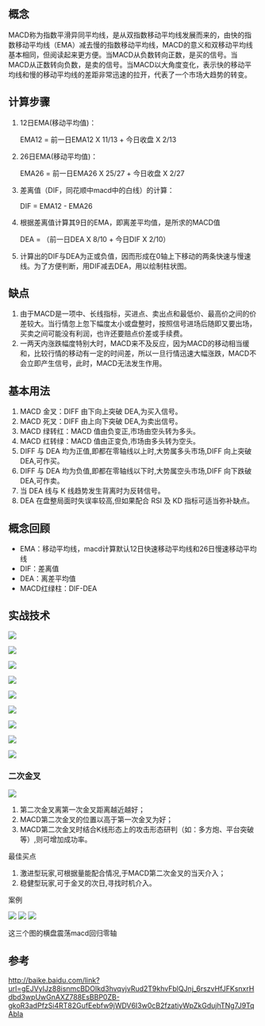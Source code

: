 概念
------

MACD称为指数平滑异同平均线，是从双指数移动平均线发展而来的，由快的指数移动平均线（EMA）减去慢的指数移动平均线，MACD的意义和双移动平均线基本相同，但阅读起来更方便。当MACD从负数转向正数，是买的信号。当MACD从正数转向负数，是卖的信号。当MACD以大角度变化，表示快的移动平均线和慢的移动平均线的差距非常迅速的拉开，代表了一个市场大趋势的转变。

计算步骤
------

1. 12日EMA(移动平均值)：

	EMA12 = 前一日EMA12 X 11/13 + 今日收盘 X 2/13
2. 26日EMA(移动平均值)：

	EMA26 = 前一日EMA26 X 25/27 + 今日收盘 X 2/27
3. 差离值（DIF，同花顺中macd中的白线）的计算：

	DIF = EMA12 - EMA26
4. 根据差离值计算其9日的EMA，即离差平均值，是所求的MACD值

	DEA = （前一日DEA X 8/10 + 今日DIF X 2/10）
5. 计算出的DIF与DEA为正或负值，因而形成在0轴上下移动的两条快速与慢速线。为了方便判断，用DIF减去DEA，用以绘制柱状图。

缺点
------

1. 由于MACD是一项中、长线指标，买进点、卖出点和最低价、最高价之间的价差较大。当行情忽上忽下幅度太小或盘整时，按照信号进场后随即又要出场，买卖之间可能没有利润，也许还要赔点价差或手续费。
2. 一两天内涨跌幅度特别大时，MACD来不及反应，因为MACD的移动相当缓和，比较行情的移动有一定的时间差，所以一旦行情迅速大幅涨跌，MACD不会立即产生信号，此时，MACD无法发生作用。

基本用法
------

1. MACD 金叉：DIFF 由下向上突破 DEA,为买入信号。
2. MACD 死叉：DIFF 由上向下突破 DEA,为卖出信号。
3. MACD 绿转红：MACD 值由负变正,市场由空头转为多头。
4. MACD 红转绿：MACD 值由正变负,市场由多头转为空头。
5. DIFF 与 DEA 均为正值,即都在零轴线以上时,大势属多头市场,DIFF 向上突破 DEA,可作买。
6. DIFF 与 DEA 均为负值,即都在零轴线以下时,大势属空头市场,DIFF 向下跌破 DEA,可作卖。
7. 当 DEA 线与 K 线趋势发生背离时为反转信号。
8. DEA 在盘整局面时失误率较高,但如果配合 RSI 及 KD 指标可适当弥补缺点。

概念回顾
------

* EMA：移动平均线，macd计算默认12日快速移动平均线和26日慢速移动平均线
* DIF：差离值
* DEA：离差平均值
* MACD红绿柱：DIF-DEA

实战技术
------
![](http://www.net767.com/gupiao/UploadFiles_2010/200903/2009032414121672.gif)

![](http://www.net767.com/gupiao/UploadFiles_2010/201004/2010042017300828.gif)

![](http://www.net767.com/gupiao/UploadFiles_2010/201004/2010042017302017.gif)

![](http://www.net767.com/gupiao/UploadFiles_2010/201004/2010042017310879.gif)

![](http://www.net767.com/gupiao/UploadFiles_2010/201004/2010042017313352.gif)

![](http://www.net767.com/gupiao/UploadFiles_2010/201004/2010042017314927.gif)

![](http://www.net767.com/gupiao/UploadFiles_2010/201004/2010042017322379.gif)

![](http://www.net767.com/gupiao/UploadFiles_2010/200903/2009031018390175.gif)

![](http://www.net767.com/gupiao/UploadFiles_2010/200903/2009031018383283.gif)

### 二次金叉
![](http://www.net767.com/book/UploadFiles_8829/201404/2014040113314370.gif)

1. 第二次金叉离第一次金叉距离越近越好；
2. MACD第二次金叉的位置以高于第一次金叉为好；
3. MACD第二次金叉时结合K线形态上的攻击形态研判（如：多方炮、平台突破等）,则可增加成功率。

最佳买点
1. 激进型玩家,可根据量能配合情况,于MACD第二次金叉的当天介入；
2. 稳健型玩家,可于金叉的次日,寻找时机介入。

案例

![](http://www.net767.com/book/UploadFiles_8829/201404/2014040113315624.gif)
![](http://www.net767.com/book/UploadFiles_8829/201404/2014040113321373.gif)
![](http://www.net767.com/book/UploadFiles_8829/201404/2014040113322753.gif)

这三个图的横盘震荡macd回归零轴


参考
------

http://baike.baidu.com/link?url=gEJVyIJz88isnmcBDOIkd3hvqvjvRud2T9khvFblQJnj_6rszvHfJFKsnxrHdbd3wpUwGnAXZ788EsBBP0ZB-gkoR3adPfzSi4RT82GufEebfw9jWDV6I3w0cB2fzatiyWpZkGdujhTNg7J9TqAbIa
